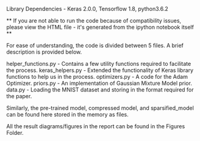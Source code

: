 Library Dependencies - Keras 2.0.0, Tensorflow 1.8, python3.6.2

** If you are not able to run the code because of compatibility issues, please view the HTML file - it's generated from the ipython notebook itself **

For ease of understanding, the code is divided between 5 files. A brief description is provided below. 

helper_functions.py - Contains a few utility functions required to facilitate the process.
keras_helpers.py - Extended the functionality of Keras library functions to help us in the process.
optimizers.py - A code for the Adam Optimizer.
priors.py - An implementation of Gaussian Mixture Model prior. 
data.py - Loading the MNIST dataset and storing in the format required for the paper.

Similarly, the pre-trained model, compressed model, and sparsified_model can be found here stored in the memory as files. 

All the result diagrams/figures in the report can be found in the Figures Folder. 
